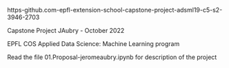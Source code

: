 https-github.com-epfl-extension-school-capstone-project-adsml19-c5-s2-3946-2703

Capstone Project JAubry - October 2022

EPFL COS Applied Data Science: Machine Learning program 

Read the file 01.Proposal-jeromeaubry.ipynb for description of the project
